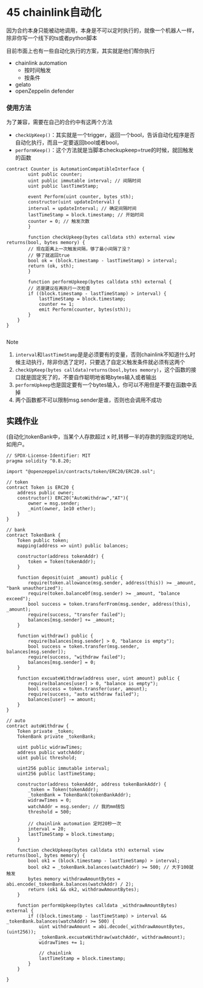 # 45 chainlink自动化

因为合约本身只能被动地调用，本身是不可以定时执行的，就像一个机器人一样，除非你写一个线下的ts或者python脚本

目前市面上也有一些自动化执行的方案，其实就是他们帮你执行

- chainlink automation
  - 按时间触发
  - 按条件
- gelato
- openZeppelin defender

### 使用方法

为了兼容，需要在自己的合约中有这两个方法

- `checkUpKeep()`：其实就是一个trigger，返回一个bool，告诉自动化程序是否自动化执行，而且一定要返回bool或者bool，
- `performKeep()`：这个方法就是当脚本checkupkeep=true的时候，就回触发的函数

```solidity
contract Counter is AutomationCompatibleInterface {
		uint public counter;
		uint public immutable interval; // 间隔时间
		uint public lastTimeStamp;
		
		event Perform(uint counter, bytes sth);
		constructor(uint updateInterval) {
        interval = updateInterval; // 确定间隔时间
        lastTimeStamp = block.timestamp; // 开始时间
        counter = 0; // 触发次数
		}
		
		function checkUpkeep(bytes calldata sth) external view returns(bool, bytes memory) {
        // 现在距离上一次触发间隔，够了最小间隔了没？
        // 够了就返回true
        bool ok = (block.timestamp - lastTimeStamp) > interval;
        return (ok, sth);
		}
	
		function performUpkeep(bytes calldata sth) external {
        // 还是建议在再执行一次检查
        if ((block.timestamp - lastTimeStamp) > interval) {
            lastTimeStamp = block.timestamp;
            counter += 1;
            emit Perform(counter, bytes(sth));
        }            
    }
}
  	
```

> [!note]
>
> 1. `interval`和`lastTimeStamp`是是必须要有的变量，否则chainlink不知道什么时候主动执行，除非你选了定时，只要选了自定义触发条件就必须有这两个
> 2. `checkUpKeep(bytes calldata)returns(bool,bytes memory)`，这个函数的接口就是固定死了的，不要自作聪明地省略bytes输入或者输出
> 3. `performUpkeep`也是固定要有一个bytes输入，你可以不用但是不要在函数中丢掉
> 4. 两个函数都不可以限制msg.sender是谁，否则也会调用不成功



## 实践作业

(自动化)tokenBank中，当某个人存款超过 x 时,转移一半的存款的到指定的地址,如用户。

```solidity
// SPDX-License-Identifier: MIT
pragma solidity ^0.8.20;

import "@openzeppelin/contracts/token/ERC20/ERC20.sol";

// token
contract Token is ERC20 {
    address public owner;
    constructor() ERC20("AutoWithdraw","AT"){
        owner = msg.sender;
        _mint(owner, 1e10 ether);
    }
}

// bank
contract TokenBank {
    Token public token;
    mapping(address => uint) public balances;

    constructor(address tokenAddr) {
        token = Token(tokenAddr);
    }

    function deposit(uint _amount) public {
        require(token.allowance(msg.sender, address(this)) >= _amount, "bank unauthorized");
        require(token.balanceOf(msg.sender) >= _amount, "balance exceed");
        bool success = token.transferFrom(msg.sender, address(this), _amount);
        require(success, "transfer failed");
        balances[msg.sender] += _amount;
    }

    function withdraw() public {
        require(balances[msg.sender] > 0, "balance is empty");
        bool success = token.transfer(msg.sender, balances[msg.sender]);
        require(success, "withdraw failed");
        balances[msg.sender] = 0;
    }

    function excuateWithdraw(address user, uint amount) public {
        require(balances[user] > 0, "balance is empty");
        bool success = token.transfer(user, amount);
        require(success, "auto withdraw failed");
        balances[user] -= amount;
    }
}

// auto
contract autoWithdraw {
    Token private _token;
    TokenBank private _tokenBank;

    uint public widrawTimes;
    address public watchAddr;
    uint public threshold;

    uint256 public immutable interval;
    uint256 public lastTimeStamp;

    constructor(address tokenAddr, address tokenBankAddr) {
        _token = Token(tokenAddr);
        _tokenBank = TokenBank(tokenBankAddr);
        widrawTimes = 0;
        watchAddr = msg.sender; // 我的mm钱包
        threshold = 500;

        // chainlink automation 定时20秒一次
        interval = 20;
        lastTimeStamp = block.timestamp;
    }

    function checkUpkeep(bytes calldata sth) external view returns(bool, bytes memory) {
        bool ok1 = (block.timestamp - lastTimeStamp) > interval;
        bool ok2 = _tokenBank.balances(watchAddr) >= 500; // 大于100就触发
        bytes memory withdrawAmountBytes = abi.encode(_tokenBank.balances(watchAddr) / 2); 
        return (ok1 && ok2, withdrawAmountBytes);
    }

    function performUpkeep(bytes calldata _withdrawAmountBytes) external {
        if ((block.timestamp - lastTimeStamp) > interval && _tokenBank.balances(watchAddr) >= 500) {
            uint withdrawAmount = abi.decode(_withdrawAmountBytes, (uint256));
            _tokenBank.excuateWithdraw(watchAddr, withdrawAmount);
            widrawTimes += 1;

            // chainlink
            lastTimeStamp = block.timestamp;
        }
    }  

}
```


